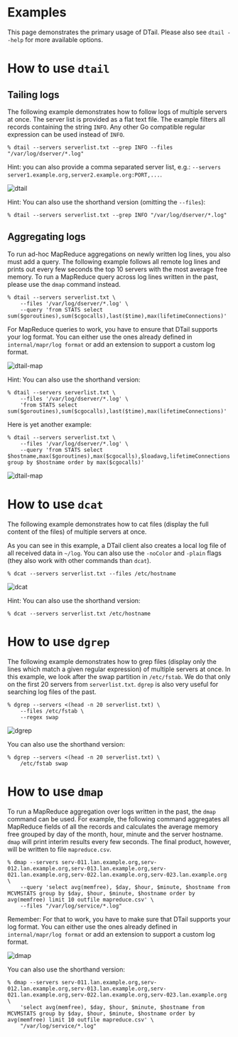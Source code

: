 Examples
========

This page demonstrates the primary usage of DTail. Please also see ``dtail --help`` for more available options.

# How to use ``dtail``

## Tailing logs

The following example demonstrates how to follow logs of multiple servers at once. The server list is provided as a flat text file. The example filters all records containing the string ``INFO``. Any other Go compatible regular expression can be used instead of ``INFO``.

```shell
% dtail --servers serverlist.txt --grep INFO --files "/var/log/dserver/*.log"
```

Hint: you can also provide a comma separated server list, e.g.: `--servers server1.example.org,server2.example.org:PORT,...`.

![dtail](dtail.gif "Tail example")

Hint: You can also use the shorthand version (omitting the `--files`):

```shell
% dtail --servers serverlist.txt --grep INFO "/var/log/dserver/*.log"
```

## Aggregating logs

To run ad-hoc MapReduce aggregations on newly written log lines, you also must add a query. The following example follows all remote log lines and prints out every few seconds the top 10 servers with the most average free memory. To run a MapReduce query across log lines written in the past, please use the ``dmap`` command instead.

```shell
% dtail --servers serverlist.txt \
    --files '/var/log/dserver/*.log' \
    --query 'from STATS select sum($goroutines),sum($cgocalls),last($time),max(lifetimeConnections)'
```

For MapReduce queries to work, you have to ensure that DTail supports your log format. You can either use the ones already defined in ``internal/mapr/log format`` or add an extension to support a custom log format.

![dtail-map](dtail-map.gif "Tail mapreduce example")

Hint: You can also use the shorthand version:

```shell
% dtail --servers serverlist.txt \
    --files '/var/log/dserver/*.log' \
    'from STATS select sum($goroutines),sum($cgocalls),last($time),max(lifetimeConnections)'
```
Here is yet another example:

```shell
% dtail --servers serverlist.txt \
    --files '/var/log/dserver/*.log' \
    --query 'from STATS select $hostname,max($goroutines),max($cgocalls),$loadavg,lifetimeConnections group by $hostname order by max($cgocalls)'
```

![dtail-map](dtail-map2.gif "Tail mapreduce example 2")

# How to use ``dcat``

The following example demonstrates how to cat files (display the full content of the files) of multiple servers at once.

As you can see in this example, a DTail client also creates a local log file of all received data in `~/log`. You can also use the `-noColor` and `-plain` flags (they also work with other commands than `dcat`).

```shell
% dcat --servers serverlist.txt --files /etc/hostname
```

![dcat](dcat.gif "Cat example")

Hint: You can also use the shorthand version:

```shell
% dcat --servers serverlist.txt /etc/hostname
```

# How to use ``dgrep``

The following example demonstrates how to grep files (display only the lines which match a given regular expression) of multiple servers at once. In this example, we look after the swap partition in ``/etc/fstab``. We do that only on the first 20 servers from ``serverlist.txt``. ``dgrep`` is also very useful for searching log files of the past.

```shell
% dgrep --servers <(head -n 20 serverlist.txt) \
    --files /etc/fstab \
    --regex swap
```

![dgrep](dgrep.gif "Grep example")

You can also use the shorthand version:

```shell
% dgrep --servers <(head -n 20 serverlist.txt) \
    /etc/fstab swap
```

# How to use ``dmap``

To run a MapReduce aggregation over logs written in the past, the ``dmap`` command can be used. For example, the following command aggregates all MapReduce fields of all the records and calculates the average memory free grouped by day of the month, hour, minute and the server hostname. ``dmap`` will print interim results every few seconds. The final product, however, will be written to file ``mapreduce.csv``.

```shell
% dmap --servers serv-011.lan.example.org,serv-012.lan.example.org,serv-013.lan.example.org,serv-021.lan.example.org,serv-022.lan.example.org,serv-023.lan.example.org \
    --query 'select avg(memfree), $day, $hour, $minute, $hostname from MCVMSTATS group by $day, $hour, $minute, $hostname order by avg(memfree) limit 10 outfile mapreduce.csv' \
    --files "/var/log/service/*.log"
```

Remember: For that to work, you have to make sure that DTail supports your log format. You can either use the ones already defined in ``internal/mapr/log format`` or add an extension to support a custom log format.

![dmap](dmap.gif "DMap example")

You can also use the shorthand version:

```shell
% dmap --servers serv-011.lan.example.org,serv-012.lan.example.org,serv-013.lan.example.org,serv-021.lan.example.org,serv-022.lan.example.org,serv-023.lan.example.org \
    'select avg(memfree), $day, $hour, $minute, $hostname from MCVMSTATS group by $day, $hour, $minute, $hostname order by avg(memfree) limit 10 outfile mapreduce.csv' \
    "/var/log/service/*.log"
```
